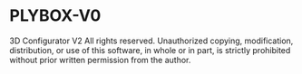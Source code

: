# PLYBOX-V0
3D Configurator V2
All rights reserved. Unauthorized copying, modification, distribution, or use of this software, in whole or in part, is strictly prohibited without prior written permission from the author.
